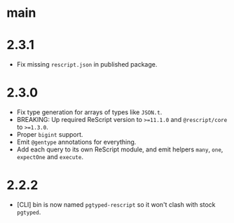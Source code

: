 # main

# 2.3.1

- Fix missing `rescript.json` in published package.

# 2.3.0

- Fix type generation for arrays of types like `JSON.t`.
- BREAKING: Up required ReScript version to `>=11.1.0` and `@rescript/core` to `>=1.3.0`.
- Proper `bigint` support.
- Emit `@gentype` annotations for everything.
- Add each query to its own ReScript module, and emit helpers `many`, `one`, `expectOne` and `execute`.

# 2.2.2

- [CLI] bin is now named `pgtyped-rescript` so it won't clash with stock `pgtyped`.
